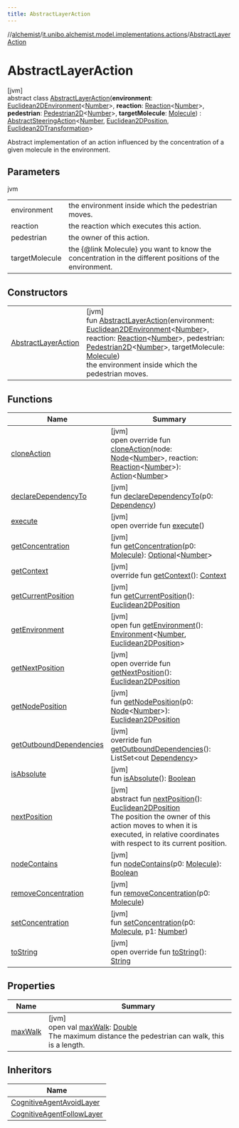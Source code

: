 ```yaml
---
title: AbstractLayerAction
---
```

//[alchemist](../../../index.html)/[it.unibo.alchemist.model.implementations.actions](../index.html)/[AbstractLayerAction](index.html)



# AbstractLayerAction



[jvm]\
abstract class [AbstractLayerAction](index.html)(**environment**: [Euclidean2DEnvironment](../../it.unibo.alchemist.model.interfaces.environments/-euclidean2-d-environment/index.html)<[Number](https://kotlinlang.org/api/latest/jvm/stdlib/kotlin/-number/index.html)>, **reaction**: [Reaction](../../it.unibo.alchemist.model.interfaces/-reaction/index.html)<[Number](https://kotlinlang.org/api/latest/jvm/stdlib/kotlin/-number/index.html)>, **pedestrian**: [Pedestrian2D](../../it.unibo.alchemist.model.interfaces/-pedestrian2-d/index.html)<[Number](https://kotlinlang.org/api/latest/jvm/stdlib/kotlin/-number/index.html)>, **targetMolecule**: [Molecule](../../it.unibo.alchemist.model.interfaces/-molecule/index.html)) : [AbstractSteeringAction](../-abstract-steering-action/index.html)<[Number](https://kotlinlang.org/api/latest/jvm/stdlib/kotlin/-number/index.html), [Euclidean2DPosition](../../it.unibo.alchemist.model.implementations.positions/-euclidean2-d-position/index.html), [Euclidean2DTransformation](../../it.unibo.alchemist.model.interfaces.geometry.euclidean2d/-euclidean2-d-transformation/index.html)> 

Abstract implementation of an action influenced by the concentration of a given molecule in the environment.



## Parameters


jvm

| | |
|---|---|
| environment | the environment inside which the pedestrian moves. |
| reaction | the reaction which executes this action. |
| pedestrian | the owner of this action. |
| targetMolecule | the {@link Molecule} you want to know the concentration in the different positions of the environment. |



## Constructors


| | |
|---|---|
| [AbstractLayerAction](-abstract-layer-action.html) | [jvm]<br>fun [AbstractLayerAction](-abstract-layer-action.html)(environment: [Euclidean2DEnvironment](../../it.unibo.alchemist.model.interfaces.environments/-euclidean2-d-environment/index.html)<[Number](https://kotlinlang.org/api/latest/jvm/stdlib/kotlin/-number/index.html)>, reaction: [Reaction](../../it.unibo.alchemist.model.interfaces/-reaction/index.html)<[Number](https://kotlinlang.org/api/latest/jvm/stdlib/kotlin/-number/index.html)>, pedestrian: [Pedestrian2D](../../it.unibo.alchemist.model.interfaces/-pedestrian2-d/index.html)<[Number](https://kotlinlang.org/api/latest/jvm/stdlib/kotlin/-number/index.html)>, targetMolecule: [Molecule](../../it.unibo.alchemist.model.interfaces/-molecule/index.html))<br>    the environment inside which the pedestrian moves. |


## Functions


| Name | Summary |
|---|---|
| [cloneAction](../-cognitive-agent-follow-layer/index.html#2062987790%2FFunctions%2F-134779887) | [jvm]<br>open override fun [cloneAction](../-cognitive-agent-follow-layer/index.html#2062987790%2FFunctions%2F-134779887)(node: [Node](../../it.unibo.alchemist.model.interfaces/-node/index.html)<[Number](https://kotlinlang.org/api/latest/jvm/stdlib/kotlin/-number/index.html)>, reaction: [Reaction](../../it.unibo.alchemist.model.interfaces/-reaction/index.html)<[Number](https://kotlinlang.org/api/latest/jvm/stdlib/kotlin/-number/index.html)>): [Action](../../it.unibo.alchemist.model.interfaces/-action/index.html)<[Number](https://kotlinlang.org/api/latest/jvm/stdlib/kotlin/-number/index.html)> |
| [declareDependencyTo](../-camera-see/index.html#1970369254%2FFunctions%2F-134779887) | [jvm]<br>fun [declareDependencyTo](../-camera-see/index.html#1970369254%2FFunctions%2F-134779887)(p0: [Dependency](../../it.unibo.alchemist.model.interfaces/-dependency/index.html)) |
| [execute](../-abstract-move-node/execute.html) | [jvm]<br>open override fun [execute](../-abstract-move-node/execute.html)() |
| [getConcentration](../-camera-see/index.html#-1328510210%2FFunctions%2F-134779887) | [jvm]<br>fun [getConcentration](../-camera-see/index.html#-1328510210%2FFunctions%2F-134779887)(p0: [Molecule](../../it.unibo.alchemist.model.interfaces/-molecule/index.html)): [Optional](https://docs.oracle.com/javase/8/docs/api/java/util/Optional.html)<[Number](https://kotlinlang.org/api/latest/jvm/stdlib/kotlin/-number/index.html)> |
| [getContext](../-abstract-move-node/get-context.html) | [jvm]<br>override fun [getContext](../-abstract-move-node/get-context.html)(): [Context](../../it.unibo.alchemist.model.interfaces/-context/index.html) |
| [getCurrentPosition](../-levy-walk/index.html#1706811851%2FFunctions%2F-134779887) | [jvm]<br>fun [getCurrentPosition](../-levy-walk/index.html#1706811851%2FFunctions%2F-134779887)(): [Euclidean2DPosition](../../it.unibo.alchemist.model.implementations.positions/-euclidean2-d-position/index.html) |
| [getEnvironment](../-levy-walk/index.html#-391547238%2FFunctions%2F-134779887) | [jvm]<br>open fun [getEnvironment](../-levy-walk/index.html#-391547238%2FFunctions%2F-134779887)(): [Environment](../../it.unibo.alchemist.model.interfaces/-environment/index.html)<[Number](https://kotlinlang.org/api/latest/jvm/stdlib/kotlin/-number/index.html), [Euclidean2DPosition](../../it.unibo.alchemist.model.implementations.positions/-euclidean2-d-position/index.html)> |
| [getNextPosition](../-abstract-steering-action/get-next-position.html) | [jvm]<br>open override fun [getNextPosition](../-abstract-steering-action/get-next-position.html)(): [Euclidean2DPosition](../../it.unibo.alchemist.model.implementations.positions/-euclidean2-d-position/index.html) |
| [getNodePosition](../-cognitive-agent-follow-layer/index.html#-1319614241%2FFunctions%2F-134779887) | [jvm]<br>fun [getNodePosition](../-cognitive-agent-follow-layer/index.html#-1319614241%2FFunctions%2F-134779887)(p0: [Node](../../it.unibo.alchemist.model.interfaces/-node/index.html)<[Number](https://kotlinlang.org/api/latest/jvm/stdlib/kotlin/-number/index.html)>): [Euclidean2DPosition](../../it.unibo.alchemist.model.implementations.positions/-euclidean2-d-position/index.html) |
| [getOutboundDependencies](../-abstract-action/get-outbound-dependencies.html) | [jvm]<br>override fun [getOutboundDependencies](../-abstract-action/get-outbound-dependencies.html)(): ListSet<out [Dependency](../../it.unibo.alchemist.model.interfaces/-dependency/index.html)> |
| [isAbsolute](../-levy-walk/index.html#9650230%2FFunctions%2F-134779887) | [jvm]<br>fun [isAbsolute](../-levy-walk/index.html#9650230%2FFunctions%2F-134779887)(): [Boolean](https://kotlinlang.org/api/latest/jvm/stdlib/kotlin/-boolean/index.html) |
| [nextPosition](../../it.unibo.alchemist.model.interfaces/-steering-action/next-position.html) | [jvm]<br>abstract fun [nextPosition](../../it.unibo.alchemist.model.interfaces/-steering-action/next-position.html)(): [Euclidean2DPosition](../../it.unibo.alchemist.model.implementations.positions/-euclidean2-d-position/index.html)<br>The position the owner of this action moves to when it is executed, in relative coordinates with respect to its current position. |
| [nodeContains](../-camera-see/index.html#1662898740%2FFunctions%2F-134779887) | [jvm]<br>fun [nodeContains](../-camera-see/index.html#1662898740%2FFunctions%2F-134779887)(p0: [Molecule](../../it.unibo.alchemist.model.interfaces/-molecule/index.html)): [Boolean](https://kotlinlang.org/api/latest/jvm/stdlib/kotlin/-boolean/index.html) |
| [removeConcentration](../-camera-see/index.html#-151459758%2FFunctions%2F-134779887) | [jvm]<br>fun [removeConcentration](../-camera-see/index.html#-151459758%2FFunctions%2F-134779887)(p0: [Molecule](../../it.unibo.alchemist.model.interfaces/-molecule/index.html)) |
| [setConcentration](../-cognitive-agent-follow-layer/index.html#-1703683529%2FFunctions%2F-134779887) | [jvm]<br>fun [setConcentration](../-cognitive-agent-follow-layer/index.html#-1703683529%2FFunctions%2F-134779887)(p0: [Molecule](../../it.unibo.alchemist.model.interfaces/-molecule/index.html), p1: [Number](https://kotlinlang.org/api/latest/jvm/stdlib/kotlin/-number/index.html)) |
| [toString](../-abstract-action/to-string.html) | [jvm]<br>open override fun [toString](../-abstract-action/to-string.html)(): [String](https://kotlinlang.org/api/latest/jvm/stdlib/kotlin/-string/index.html) |


## Properties


| Name | Summary |
|---|---|
| [maxWalk](index.html#-622877202%2FProperties%2F-134779887) | [jvm]<br>open val [maxWalk](index.html#-622877202%2FProperties%2F-134779887): [Double](https://kotlinlang.org/api/latest/jvm/stdlib/kotlin/-double/index.html)<br>The maximum distance the pedestrian can walk, this is a length. |


## Inheritors


| Name |
|---|
| [CognitiveAgentAvoidLayer](../-cognitive-agent-avoid-layer/index.html) |
| [CognitiveAgentFollowLayer](../-cognitive-agent-follow-layer/index.html) |

